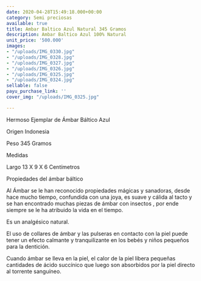 ```yaml
---
date: 2020-04-28T15:49:18.000+00:00
category: Semi preciosas
available: true
title: Ambar Baltico Azul Natural 345 Gramos
description: Ambar Baltico Azul 100% Natural
unit_price: '500.000'
images:
- "/uploads/IMG_0330.jpg"
- "/uploads/IMG_0328.jpg"
- "/uploads/IMG_0327.jpg"
- "/uploads/IMG_0326.jpg"
- "/uploads/IMG_0325.jpg"
- "/uploads/IMG_0324.jpg"
sellable: false
payu_purchase_link: ''
cover_img: "/uploads/IMG_0325.jpg"

---
```

Hermoso Ejemplar de Ámbar Báltico Azul 

Origen Indonesia

Peso 345 Gramos 

Medidas 

Largo 13 X 9 X 6 Centímetros 

Propiedades  del  ámbar báltico

Al Ámbar se le han reconocido propiedades mágicas y sanadoras, desde hace mucho tiempo, confundida con una joya, es suave y cálida al tacto y se han encontrado muchas piezas de ámbar con insectos , por ende siempre se le ha atribuido la vida en el tiempo.

Es un analgésico natural.

El uso de collares de ámbar y las pulseras en contacto con la piel puede tener un efecto calmante y tranquilizante en los bebés y niños pequeños para la dentición.

Cuando ámbar se lleva en la piel, el calor de la piel libera pequeñas cantidades de ácido succínico que luego son absorbidos por la piel directo al torrente sanguíneo.